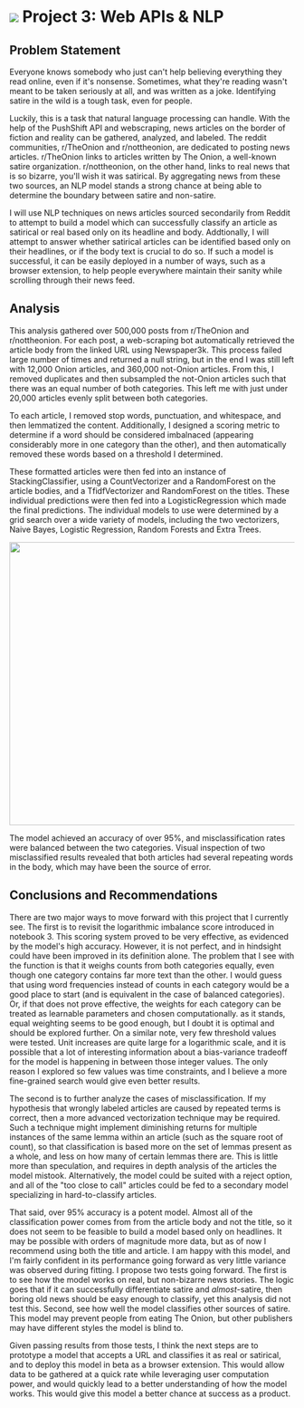 # ![](https://ga-dash.s3.amazonaws.com/production/assets/logo-9f88ae6c9c3871690e33280fcf557f33.png) Project 3: Web APIs & NLP

## Problem Statement

Everyone knows somebody who just can't help believing everything they read online, even if it's nonsense. Sometimes, what they're reading wasn't meant to be taken seriously at all, and was written as a joke. Identifying satire in the wild is a tough task, even for people.

Luckily, this is a task that natural language processing can handle. With the help of the PushShift API and webscraping, news articles on the border of fiction and reality can be gathered, analyzed, and labeled. The reddit communities, r/TheOnion and r/nottheonion, are dedicated to posting news articles. r/TheOnion links to articles written by The Onion, a well-known satire organization. r/nottheonion, on the other hand, links to real news that is so bizarre, you'll wish it was satirical. By aggregating news from these two sources, an NLP model stands a strong chance at being able to determine the boundary between satire and non-satire.

I will use NLP techniques on news articles sourced secondarily from Reddit to attempt to build a model which can successfully classify an article as satirical or real based only on its headline and body. Addtionally, I will attempt to answer whether satirical articles can be identified based only on their headlines, or if the body text is crucial to do so. If such a model is successful, it can be easily deployed in a number of ways, such as a browser extension, to help people everywhere maintain their sanity while scrolling through their news feed.

## Analysis

This analysis gathered over 500,000 posts from r/TheOnion and r/nottheonion. For each post, a web-scraping bot automatically retrieved the article body from the linked URL using Newspaper3k. This process failed large number of times and returned a null string, but in the end I was still left with 12,000 Onion articles, and 360,000 not-Onion articles. From this, I removed duplicates and then subsampled the not-Onion articles such that there was an equal number of both categories. This left me with just under 20,000 articles evenly split between both categories.

To each article, I removed stop words, punctuation, and whitespace, and then lemmatized the content. Additionally, I designed a scoring metric to determine if a word should be considered imbalnaced (appearing considerably more in one category than the other), and then automatically removed these words based on a threshold I determined.

These formatted articles were then fed into an instance of StackingClassifier, using a CountVectorizer and a RandomForest on the article bodies, and a TfidfVectorizer and RandomForest on the titles. These individual predictions were then fed into a LogisticRegression which made the final predictions. The individual models to use were determined by a grid search over a wide variety of models, including the two vectorizers, Naive Bayes, Logistic Regression, Random Forests and Extra Trees.

<p align="center">
  <img width="600" height="500" src="https://git.generalassemb.ly/alexwalshml/project_3/blob/main/assets/confusion.png">
</p>

The model achieved an accuracy of over 95%, and misclassification rates were balanced between the two categories. Visual inspection of two misclassified results revealed that both articles had several repeating words in the body, which may have been the source of error.

## Conclusions and Recommendations

There are two major ways to move forward with this project that I currently see. The first is to revisit the logarithmic imbalance score introduced in notebook 3. This scoring system proved to be very effective, as evidenced by the model's high accuracy. However, it is not perfect, and in hindsight could have been improved in its definition alone. The problem that I see with the function is that it weighs counts from both categories equally, even though one category contains far more text than the other. I would guess that using word frequencies instead of counts in each category would be a good place to start (and is equivalent in the case of balanced categories). Or, if that does not prove effective, the weights for each category can be treated as learnable parameters and chosen computationally. as it stands, equal weighting seems to be good enough, but I doubt it is optimal and should be explored further. On a similar note, very few threshold values were tested. Unit increases are quite large for a logarithmic scale, and it is possible that a lot of interesting information about a bias-variance tradeoff for the model is happening in between those integer values. The only reason I explored so few values was time constraints, and I believe a more fine-grained search would give even better results.

The second is to further analyze the cases of misclassification. If my hypothesis that wrongly labeled articles are caused by repeated terms is correct, then a more advanced vectorization technique may be required. Such a technique might implement diminishing returns for multiple instances of the same lemma within an article (such as the square root of count), so that classification is based more on the set of lemmas present as a whole, and less on how many of certain lemmas there are. This is little more than speculation, and requires in depth analysis of the articles the model mistook. Alternatively, the model could be suited with a reject option, and all of the "too close to call" articles could be fed to a secondary model specializing in hard-to-classify articles.

That said, over 95% accuracy is a potent model. Almost all of the classification power comes from from the article body and not the title, so it does not seem to be feasible to build a model based only on headlines. It may be possible with orders of magnitude more data, but as of now I recommend using both the title and article. I am happy with this model, and I'm fairly confident in its performance going forward as very little variance was observed during fitting. I propose two tests going forward. The first is to see how the model works on real, but non-bizarre news stories. The logic goes that if it can successfully differentiate satire and *almost*-satire, then boring old news should be easy enough to classify, yet this analysis did not test this. Second, see how well the model classifies other sources of satire. This model may prevent people from eating The Onion, but other publishers may have different styles the model is blind to.

Given passing results from those tests, I think the next steps are to prototype a model that accepts a URL and classifies it as real or satirical, and to deploy this model in beta as a browser extension. This would allow data to be gathered at a quick rate while leveraging user computation power, and would quickly lead to a better understanding of how the model works. This would give this model a better chance at success as a product.

